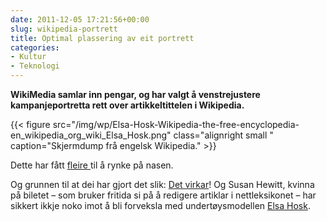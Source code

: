 ```yaml
---
date: 2011-12-05 17:21:56+00:00
slug: wikipedia-portrett
title: Optimal plassering av eit portrett
categories:
- Kultur
- Teknologi
---
```


**WikiMedia samlar inn pengar, og har valgt å venstrejustere kampanjeportretta rett over artikkeltittelen i Wikipedia.**

{{< figure src="/img/wp/Elsa-Hosk-Wikipedia-the-free-encyclopedia-en_wikipedia_org_wiki_Elsa_Hosk.png" class="alignright small " caption="Skjermdump frå engelsk Wikipedia." >}}

Dette har fått [fleire ](http://techcrunch.com/2011/11/20/ligers-and-tigons-and-wales-oh-my/)til å rynke på nasen.

<!--more-->

Og grunnen til at dei har gjort det slik: [Det virkar](http://techcrunch.com/2011/11/28/wikipedia-programmer-we-do-the-funny-portrait-placement-thing-because-it-works/)! Og Susan Hewitt, kvinna på biletet – som bruker fritida si på å redigere artiklar i nettleksikonet – har sikkert ikkje noko imot å bli forveksla med undertøysmodellen [Elsa Hosk](http://en.wikipedia.org/wiki/Elsa_Hosk).
